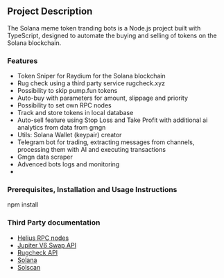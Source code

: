 ## Project Description

The Solana meme token tranding bots is a Node.js project built with TypeScript, designed to automate the buying and selling of tokens on the Solana blockchain.


### Features

- Token Sniper for Raydium for the Solana blockchain
- Rug check using a third party service rugcheck.xyz
- Possibility to skip pump.fun tokens
- Auto-buy with parameters for amount, slippage and priority
- Possibility to set own RPC nodes
- Track and store tokens in local database
- Auto-sell feature using Stop Loss and Take Profit with additional ai analytics from data from gmgn
- Utils: Solana Wallet (keypair) creator
- Telegram bot for trading, extracting messages from channels, processing them with AI and executing transactions
- Gmgn data scraper
- Advenced bots logs and monitoring 
- 

### Prerequisites, Installation and Usage Instructions
npm install


### Third Party documentation

- [Helius RPC nodes](https://docs.helius.dev)
- [Jupiter V6 Swap API](https://station.jup.ag/docs/apis/swap-api)
- [Rugcheck API](https://api.rugcheck.xyz/swagger/index.html)
- [Solana](https://solana.com/docs)
- [Solscan](https://solscan.io)


